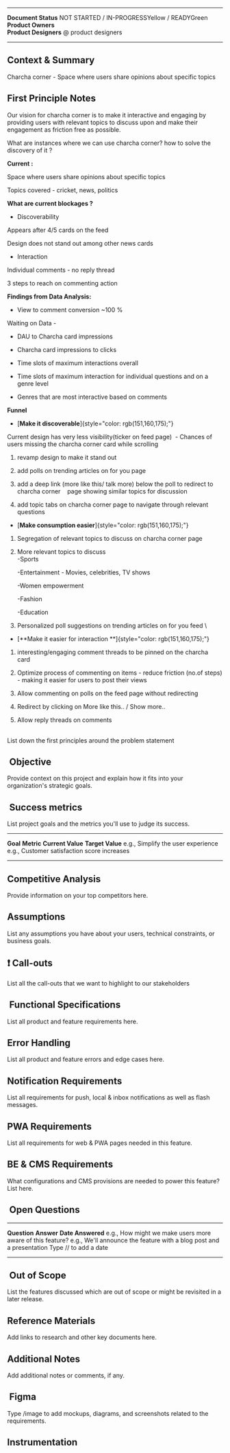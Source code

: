   ----------------------- ----------------------------------------------
  **Document Status**     NOT STARTED / IN-PROGRESSYellow / READYGreen
  **Product Owners**      
  **Product Designers**   @ product designers
  ----------------------- ----------------------------------------------

## Context & Summary

Charcha corner - Space where users share opinions about specific topics 

## First Principle Notes

Our vision for charcha corner is to make it interactive and engaging by
providing users with relevant topics to discuss upon and make their
engagement as friction free as possible.

What are instances where we can use charcha corner? how to solve the
discovery of it ?

**Current :**

Space where users share opinions about specific topics 

Topics covered - cricket, news, politics 

**What are current blockages ?**

- Discoverability 

Appears after 4/5 cards on the feed 

Design does not stand out among other news cards

- Interaction

Individual comments - no reply thread

3 steps to reach on commenting action 

**Findings from Data Analysis:**

- View to comment conversion \~100 %

Waiting on Data -

- DAU to Charcha card impressions

- Charcha card impressions to clicks

- Time slots of maximum interactions overall

- Time slots of maximum interaction for individual questions and on a
  genre level

- Genres that are most interactive based on comments

**Funnel**

- [**Make it discoverable**]{style="color: rgb(151,160,175);"}

Current design has very less visibility(ticker on feed page)  - Chances
of users missing the charcha corner card while scrolling 

1.  revamp design to make it stand out 

2.  add polls on trending articles on for you page 

3.  add a deep link (more like this/ talk more) below the poll to
    redirect to charcha corner    page showing similar topics for
    discussion 

4.  add topic tabs on charcha corner page to navigate through relevant
    questions 

- [**Make consumption easier**]{style="color: rgb(151,160,175);"}

1.  Segregation of relevant topics to discuss on charcha corner page 

2.  More relevant topics to discuss \
    -Sports

    -Entertainment - Movies, celebrities, TV shows 

    -Women empowerment 

    -Fashion 

    -Education

3.  Personalized poll suggestions on trending articles on for you feed \

- [**Make it easier for
  interaction **]{style="color: rgb(151,160,175);"}

1.  interesting/engaging comment threads to be pinned on the charcha
    card 

2.  Optimize process of commenting on items - reduce friction (no.of
    steps) - making it easier for users to post their views 

3.  Allow commenting on polls on the feed page without redirecting 

4.  Redirect by clicking on More like this.. / Show more.. 

5.  Allow reply threads on comments 

\
List down the first principles around the problem statement

##  Objective

Provide context on this project and explain how it fits into your
organization\'s strategic goals.

##  Success metrics

List project goals and the metrics you\'ll use to judge its success.

  ------------------------------------ --------------------------------------------- ------------------- ------------------
  **Goal**                             **Metric**                                    **Current Value**   **Target Value**
  e.g., Simplify the user experience   e.g., Customer satisfaction score increases                       
                                                                                                         
  ------------------------------------ --------------------------------------------- ------------------- ------------------

## Competitive Analysis

Provide information on your top competitors here.

## Assumptions

List any assumptions you have about your users, technical constraints,
or business goals.

## ❗ Call-outs

List all the call-outs that we want to highlight to our stakeholders

##  Functional Specifications

List all product and feature requirements here.

## Error Handling

List all product and feature errors and edge cases here.

## Notification Requirements

List all requirements for push, local & inbox notifications as well as
flash messages.

## PWA Requirements

List all requirements for web & PWA pages needed in this feature.

## BE & CMS Requirements

What configurations and CMS provisions are needed to power this feature?
List here.

##  Open Questions

  ----------------------------------------------------------- ----------------------------------------------------------------------- -----------------------
  **Question**                                                **Answer**                                                              **Date Answered**
  e.g., How might we make users more aware of this feature?   e.g., We\'ll announce the feature with a blog post and a presentation   Type // to add a date
  ----------------------------------------------------------- ----------------------------------------------------------------------- -----------------------

##  Out of Scope

List the features discussed which are out of scope or might be revisited
in a later release.

## Reference Materials

Add links to research and other key documents here.

## Additional Notes

Add additional notes or comments, if any.

##  Figma

Type /image to add mockups, diagrams, and screenshots related to the
requirements.

## Instrumentation
